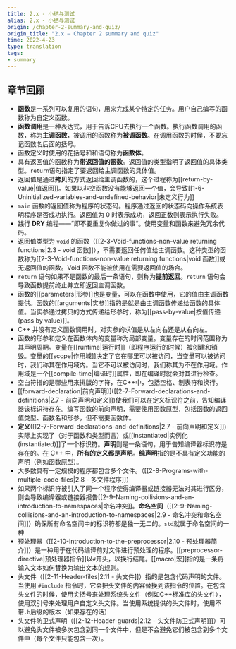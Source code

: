```yaml
---
title: 2.x - 小结与测试
alias: 2.x - 小结与测试
origin: /chapter-2-summary-and-quiz/
origin_title: "2.x — Chapter 2 summary and quiz"
time: 2022-4-23
type: translation
tags:
- summary
---
```


## 章节回顾

- **函数**是一系列可以复用的语句，用来完成某个特定的任务。用户自己编写的函数称为自定义函数。
- **函数调用**是一种表达式，用于告诉CPU去执行一个函数。执行函数调用的函数，称为**主调函数**，被调用的函数称为**被调函数**。在调用函数的时候，不要忘记函数名后面的括号。
- 函数定义时使用的花括号和和语句称为**函数体**。
- 具有返回值的函数称为**带返回值的函数**。返回值的类型指明了返回值的具体类型。`return`语句指定了要返回给主调函数的具体值。
- 返回值是通过**拷贝**的方式返回给主调函数的，这个过程称为[[return-by-value|值返回]]。如果以非空函数没有能够返回一个值，会导致[[1-6-Uninitialized-variables-and-undefined-behavior|未定义行为]]
- `main` 函数的返回值称为程序的状态码。程序通过返回的状态码向操作系统表明程序是否成功执行。返回值为 0 时表示成功，返回正数则表示执行失败。
- 践行 **DRY** 编程——”即不要重复你做过的事“。使用变量和函数来避免冗余代码。
- 返回值类型为 `void` 的函数（[[2-3-Void-functions-non-value returning functions|2.3 - void 函数]]），不需要返回任何值给主调函数。这种类型的函数称为[[2-3-Void-functions-non-value returning functions|void 函数]]或无返回值的函数。Void 函数不能被使用在需要返回值的场合。
- `return` 语句如果不是函数的最后一条语句，则称为**提前返回**。`return` 语句会导致函数提前终止并立即返回主调函数。
- 函数的[[parameters|形参]]也是变量，可以在函数中使用，它的值由主调函数提供。函数的[[arguments|实参]]指的是就是由主调函数传递给函数的具体值。当实参通过拷贝的方式传递给形参时，称为[[pass-by-value|按值传递(pass by value)]]。
- C++ 并没有定义函数调用时，对实参的求值是从左向右还是从右向左。
- 函数的形参和定义在函数体内的变量称为局部变量。变量存在的时间范围称为其声明周期。变量在[[runtime|运行时]]（即程序运行的时候）被创建和销毁。变量的[[scope|作用域]]决定了它在哪里可以被访问，当变量可以被访问时，我们称其在作用域内。当它不可以被访问时，我们称其为不在作用域。作用域是一个[[compile-time|编译时]]属性，即在编译时就会对其进行检查。
- 空白符指的是哪些用来排版的字符，在C++中，包括空格、制表符和换行。
- [[forward-declaration|前向声明]]([[2-7-Forward-declarations-and-definitions|2.7 - 前向声明和定义]])使我们可以在定义标识符之前，告知编译器该标识符存在。编写函数的前向声明，需要使用函数原型，包括函数的返回值类型、函数名和形参，但不需要函数体。
- **定义**([[2-7-Forward-declarations-and-definitions|2.7 - 前向声明和定义]])实际上实现了（对于函数和类型而言）或[[instantiated|实例化(instantiated)]]了一个标识符。**声明**则是一条语句，用于告知编译器标识符是存在的。在 C++ 中，**所有的定义都是声明**。**纯声明**指的是不具有定义功能的声明（例如函数原型）。
- 大多数具有一定规模的程序都包含多个文件。（[[2-8-Programs-with-multiple-code-files|2.8 - 多文件程序]]）
- 如果两个标识符被引入了同一个程序使得编译器或链接器无法对其进行区分，则会导致编译器或链接器报告[[2-9-Naming-collisions-and-an-introduction-to-namespaces|命名冲突]]。**命名空间**（[[2-9-Naming-collisions-and-an-introduction-to-namespaces|2.9 - 命名冲突和命名空间]]）确保所有命名空间中的标识符都是独一无二的。`std`就属于命名空间的一种
- 预处理器（[[2-10-Introduction-to-the-preprocessor|2.10 - 预处理器简介]]）是一种用于在代码编译前对文件进行预处理的程序。[[preprocessor-directive|预处理器指令]]以`#`开头，以换行结尾。[[macro|宏]]指的是一条将输入文本如何替换为输出文本的规则。
- 头文件（[[2-11-Header-files|2.11 - 头文件]]）指的是包含代码声明的文件。当使用 `#include` 指令时，它会把头文件的内容替换到该指令的位置。在包含头文件的时候，使用尖括号来处理系统头文件（例如C++标准库的头文件），使用双引号来处理用户自定义头文件。当使用系统提供的头文件时，使用不带`.h`后缀的版本（如果存在的话）
- 头文件防卫式声明（[[2-12-Header-guards|2.12 - 头文件防卫式声明]]]）可以避免头文件被多次包含到同一个文件中，但是不会避免它们被包含到多个文件中（每个文件只能包含一次）。